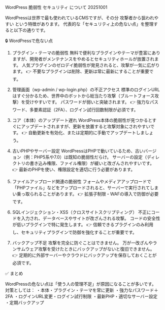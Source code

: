 WordPress 脆弱性 セキュリティ について 20251001

WordPressは世界で最も使われているCMSですが、その分 攻撃者から狙われやすい という特徴があります。
代表的な「セキュリティ上の危ない点」を整理すると以下の通りです。

🔒 WordPressで危ない点

1. プラグイン・テーマの脆弱性
無料で便利なプラグインやテーマが豊富にありますが、開発者がメンテナンスをやめるとセキュリティホールが放置されます。
人気プラグインのゼロデイ脆弱性が発見されると、攻撃が一気に広がります。
👉 不要なプラグインは削除、更新は常に最新にすることが重要です。

2. 管理画面（wp-admin / wp-login.php）の不正アクセス
標準のログインURLはすぐ分かるため、世界中のボットから総当たり攻撃（ブルートフォース攻撃）を受けやすいです。
パスワードが弱いと突破されます。
👉 強力なパスワード、多要素認証（2FA）、ログイン試行回数制限が必須です。

3. コア（本体）のアップデート遅れ
WordPress本体の脆弱性が見つかるとすぐにアップデートされますが、更新を放置すると攻撃対象にされやすいです。
👉 自動更新を有効化、または定期的に手動でアップデートしましょう。

4. 古いPHPやサーバー設定
WordPressはPHPで動いているため、古いバージョン（例：PHP5系や7.0）は既知の脆弱性だらけ。
サーバーの設定（ディレクトリの書き込み権限、ファイル権限）が緩いと改ざんされやすいです。
👉 最新のPHPを使い、権限設定を適切に行う必要があります。

5. ファイルアップロード関連の脆弱性
フォームやメディアアップロードで「PHPファイル」などをアップロードされると、サーバーで実行されてしまい乗っ取られることがあります。
👉 拡張子制限・WAFの導入で防御が必要です。

6. SQLインジェクション・XSS（クロスサイトスクリプティング）
不正にコードを入力され、データベースやサイトが改ざんされる攻撃。
コードの安全性が低いプラグインで特に発生します。
👉 信頼できるプラグインのみ利用し、セキュリティプラグインで防御を強化することが重要です。

7. バックアップ不足
攻撃を完全に防ぐことはできません。
万が一改ざんやランサムウェア攻撃を受けたときにバックアップがないと復旧できません。
👉 定期的に外部サーバーやクラウドにバックアップを保存しておくことが必須です。

✅ まとめ

WordPressの危ない点は「使う人の管理不足」が原因になることが多いです。
対策としては：
・本体・プラグイン・テーマを常に更新
・強力なパスワード＋2FA
・ログインURL変更・ログイン試行制限
・最新PHP・適切なサーバー設定
・定期バックアップ